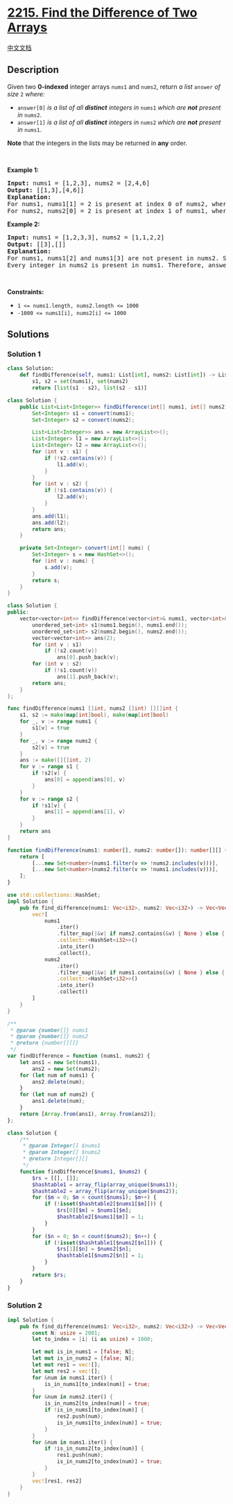 # [2215. Find the Difference of Two Arrays](https://leetcode.com/problems/find-the-difference-of-two-arrays)

[中文文档](/solution/2200-2299/2215.Find%20the%20Difference%20of%20Two%20Arrays/README.md)

<!-- tags:Array,Hash Table -->

## Description

<p>Given two <strong>0-indexed</strong> integer arrays <code>nums1</code> and <code>nums2</code>, return <em>a list</em> <code>answer</code> <em>of size</em> <code>2</code> <em>where:</em></p>

<ul>
	<li><code>answer[0]</code> <em>is a list of all <strong>distinct</strong> integers in</em> <code>nums1</code> <em>which are <strong>not</strong> present in</em> <code>nums2</code><em>.</em></li>
	<li><code>answer[1]</code> <em>is a list of all <strong>distinct</strong> integers in</em> <code>nums2</code> <em>which are <strong>not</strong> present in</em> <code>nums1</code>.</li>
</ul>

<p><strong>Note</strong> that the integers in the lists may be returned in <strong>any</strong> order.</p>

<p>&nbsp;</p>
<p><strong class="example">Example 1:</strong></p>

<pre>
<strong>Input:</strong> nums1 = [1,2,3], nums2 = [2,4,6]
<strong>Output:</strong> [[1,3],[4,6]]
<strong>Explanation:
</strong>For nums1, nums1[1] = 2 is present at index 0 of nums2, whereas nums1[0] = 1 and nums1[2] = 3 are not present in nums2. Therefore, answer[0] = [1,3].
For nums2, nums2[0] = 2 is present at index 1 of nums1, whereas nums2[1] = 4 and nums2[2] = 6 are not present in nums2. Therefore, answer[1] = [4,6].</pre>

<p><strong class="example">Example 2:</strong></p>

<pre>
<strong>Input:</strong> nums1 = [1,2,3,3], nums2 = [1,1,2,2]
<strong>Output:</strong> [[3],[]]
<strong>Explanation:
</strong>For nums1, nums1[2] and nums1[3] are not present in nums2. Since nums1[2] == nums1[3], their value is only included once and answer[0] = [3].
Every integer in nums2 is present in nums1. Therefore, answer[1] = [].
</pre>

<p>&nbsp;</p>
<p><strong>Constraints:</strong></p>

<ul>
	<li><code>1 &lt;= nums1.length, nums2.length &lt;= 1000</code></li>
	<li><code>-1000 &lt;= nums1[i], nums2[i] &lt;= 1000</code></li>
</ul>

## Solutions

### Solution 1

<!-- tabs:start -->

```python
class Solution:
    def findDifference(self, nums1: List[int], nums2: List[int]) -> List[List[int]]:
        s1, s2 = set(nums1), set(nums2)
        return [list(s1 - s2), list(s2 - s1)]
```

```java
class Solution {
    public List<List<Integer>> findDifference(int[] nums1, int[] nums2) {
        Set<Integer> s1 = convert(nums1);
        Set<Integer> s2 = convert(nums2);

        List<List<Integer>> ans = new ArrayList<>();
        List<Integer> l1 = new ArrayList<>();
        List<Integer> l2 = new ArrayList<>();
        for (int v : s1) {
            if (!s2.contains(v)) {
                l1.add(v);
            }
        }
        for (int v : s2) {
            if (!s1.contains(v)) {
                l2.add(v);
            }
        }
        ans.add(l1);
        ans.add(l2);
        return ans;
    }

    private Set<Integer> convert(int[] nums) {
        Set<Integer> s = new HashSet<>();
        for (int v : nums) {
            s.add(v);
        }
        return s;
    }
}
```

```cpp
class Solution {
public:
    vector<vector<int>> findDifference(vector<int>& nums1, vector<int>& nums2) {
        unordered_set<int> s1(nums1.begin(), nums1.end());
        unordered_set<int> s2(nums2.begin(), nums2.end());
        vector<vector<int>> ans(2);
        for (int v : s1)
            if (!s2.count(v))
                ans[0].push_back(v);
        for (int v : s2)
            if (!s1.count(v))
                ans[1].push_back(v);
        return ans;
    }
};
```

```go
func findDifference(nums1 []int, nums2 []int) [][]int {
	s1, s2 := make(map[int]bool), make(map[int]bool)
	for _, v := range nums1 {
		s1[v] = true
	}
	for _, v := range nums2 {
		s2[v] = true
	}
	ans := make([][]int, 2)
	for v := range s1 {
		if !s2[v] {
			ans[0] = append(ans[0], v)
		}
	}
	for v := range s2 {
		if !s1[v] {
			ans[1] = append(ans[1], v)
		}
	}
	return ans
}
```

```ts
function findDifference(nums1: number[], nums2: number[]): number[][] {
    return [
        [...new Set<number>(nums1.filter(v => !nums2.includes(v)))],
        [...new Set<number>(nums2.filter(v => !nums1.includes(v)))],
    ];
}
```

```rust
use std::collections::HashSet;
impl Solution {
    pub fn find_difference(nums1: Vec<i32>, nums2: Vec<i32>) -> Vec<Vec<i32>> {
        vec![
            nums1
                .iter()
                .filter_map(|&v| if nums2.contains(&v) { None } else { Some(v) })
                .collect::<HashSet<i32>>()
                .into_iter()
                .collect(),
            nums2
                .iter()
                .filter_map(|&v| if nums1.contains(&v) { None } else { Some(v) })
                .collect::<HashSet<i32>>()
                .into_iter()
                .collect()
        ]
    }
}
```

```js
/**
 * @param {number[]} nums1
 * @param {number[]} nums2
 * @return {number[][]}
 */
var findDifference = function (nums1, nums2) {
    let ans1 = new Set(nums1),
        ans2 = new Set(nums2);
    for (let num of nums1) {
        ans2.delete(num);
    }
    for (let num of nums2) {
        ans1.delete(num);
    }
    return [Array.from(ans1), Array.from(ans2)];
};
```

```php
class Solution {
    /**
     * @param Integer[] $nums1
     * @param Integer[] $nums2
     * @return Integer[][]
     */
    function findDifference($nums1, $nums2) {
        $rs = [[], []];
        $hashtable1 = array_flip(array_unique($nums1));
        $hashtable2 = array_flip(array_unique($nums2));
        for ($m = 0; $m < count($nums1); $m++) {
            if (!isset($hashtable2[$nums1[$m]])) {
                $rs[0][$m] = $nums1[$m];
                $hashtable2[$nums1[$m]] = 1;
            }
        }
        for ($n = 0; $n < count($nums2); $n++) {
            if (!isset($hashtable1[$nums2[$n]])) {
                $rs[1][$n] = $nums2[$n];
                $hashtable1[$nums2[$n]] = 1;
            }
        }
        return $rs;
    }
}
```

<!-- tabs:end -->

### Solution 2

<!-- tabs:start -->

```rust
impl Solution {
    pub fn find_difference(nums1: Vec<i32>, nums2: Vec<i32>) -> Vec<Vec<i32>> {
        const N: usize = 2001;
        let to_index = |i| (i as usize) + 1000;

        let mut is_in_nums1 = [false; N];
        let mut is_in_nums2 = [false; N];
        let mut res1 = vec![];
        let mut res2 = vec![];
        for &num in nums1.iter() {
            is_in_nums1[to_index(num)] = true;
        }
        for &num in nums2.iter() {
            is_in_nums2[to_index(num)] = true;
            if !is_in_nums1[to_index(num)] {
                res2.push(num);
                is_in_nums1[to_index(num)] = true;
            }
        }
        for &num in nums1.iter() {
            if !is_in_nums2[to_index(num)] {
                res1.push(num);
                is_in_nums2[to_index(num)] = true;
            }
        }
        vec![res1, res2]
    }
}
```

<!-- tabs:end -->

<!-- end -->
